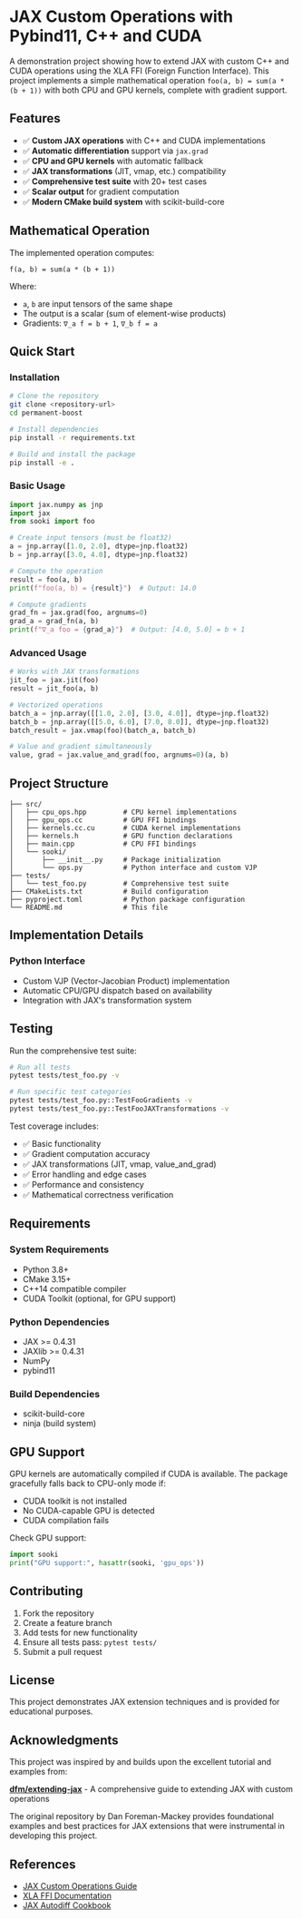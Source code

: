 # JAX Custom Operations with Pybind11, C++ and CUDA

A demonstration project showing how to extend JAX with custom C++ and CUDA operations using the XLA FFI (Foreign Function Interface). This project implements a simple mathematical operation `foo(a, b) = sum(a * (b + 1))` with both CPU and GPU kernels, complete with gradient support.

## Features

- ✅ **Custom JAX operations** with C++ and CUDA implementations
- ✅ **Automatic differentiation** support via `jax.grad`
- ✅ **CPU and GPU kernels** with automatic fallback
- ✅ **JAX transformations** (JIT, vmap, etc.) compatibility
- ✅ **Comprehensive test suite** with 20+ test cases
- ✅ **Scalar output** for gradient computation
- ✅ **Modern CMake build system** with scikit-build-core

## Mathematical Operation

The implemented operation computes:

```
f(a, b) = sum(a * (b + 1))
```

Where:

- `a`, `b` are input tensors of the same shape
- The output is a scalar (sum of element-wise products)
- Gradients: `∇_a f = b + 1`, `∇_b f = a`

## Quick Start

### Installation

```bash
# Clone the repository
git clone <repository-url>
cd permanent-boost

# Install dependencies
pip install -r requirements.txt

# Build and install the package
pip install -e .
```

### Basic Usage

```python
import jax.numpy as jnp
import jax
from sooki import foo

# Create input tensors (must be float32)
a = jnp.array([1.0, 2.0], dtype=jnp.float32)
b = jnp.array([3.0, 4.0], dtype=jnp.float32)

# Compute the operation
result = foo(a, b)
print(f"foo(a, b) = {result}")  # Output: 14.0

# Compute gradients
grad_fn = jax.grad(foo, argnums=0)
grad_a = grad_fn(a, b)
print(f"∇_a foo = {grad_a}")  # Output: [4.0, 5.0] = b + 1
```

### Advanced Usage

```python
# Works with JAX transformations
jit_foo = jax.jit(foo)
result = jit_foo(a, b)

# Vectorized operations
batch_a = jnp.array([[1.0, 2.0], [3.0, 4.0]], dtype=jnp.float32)
batch_b = jnp.array([[5.0, 6.0], [7.0, 8.0]], dtype=jnp.float32)
batch_result = jax.vmap(foo)(batch_a, batch_b)

# Value and gradient simultaneously
value, grad = jax.value_and_grad(foo, argnums=0)(a, b)
```

## Project Structure

```
├── src/
│   ├── cpu_ops.hpp         # CPU kernel implementations
│   ├── gpu_ops.cc          # GPU FFI bindings
│   ├── kernels.cc.cu       # CUDA kernel implementations
│   ├── kernels.h           # GPU function declarations
│   ├── main.cpp            # CPU FFI bindings
│   └── sooki/
│       ├── __init__.py     # Package initialization
│       └── ops.py          # Python interface and custom VJP
├── tests/
│   └── test_foo.py         # Comprehensive test suite
├── CMakeLists.txt          # Build configuration
├── pyproject.toml          # Python package configuration
└── README.md               # This file
```

## Implementation Details

### Python Interface

- Custom VJP (Vector-Jacobian Product) implementation
- Automatic CPU/GPU dispatch based on availability
- Integration with JAX's transformation system

## Testing

Run the comprehensive test suite:

```bash
# Run all tests
pytest tests/test_foo.py -v

# Run specific test categories
pytest tests/test_foo.py::TestFooGradients -v
pytest tests/test_foo.py::TestFooJAXTransformations -v
```

Test coverage includes:

- ✅ Basic functionality
- ✅ Gradient computation accuracy
- ✅ JAX transformations (JIT, vmap, value_and_grad)
- ✅ Error handling and edge cases
- ✅ Performance and consistency
- ✅ Mathematical correctness verification

## Requirements

### System Requirements

- Python 3.8+
- CMake 3.15+
- C++14 compatible compiler
- CUDA Toolkit (optional, for GPU support)

### Python Dependencies

- JAX >= 0.4.31
- JAXlib >= 0.4.31
- NumPy
- pybind11

### Build Dependencies

- scikit-build-core
- ninja (build system)

## GPU Support

GPU kernels are automatically compiled if CUDA is available. The package gracefully falls back to CPU-only mode if:

- CUDA toolkit is not installed
- No CUDA-capable GPU is detected
- CUDA compilation fails

Check GPU support:

```python
import sooki
print("GPU support:", hasattr(sooki, 'gpu_ops'))
```

## Contributing

1. Fork the repository
2. Create a feature branch
3. Add tests for new functionality
4. Ensure all tests pass: `pytest tests/`
5. Submit a pull request

## License

This project demonstrates JAX extension techniques and is provided for educational purposes.

## Acknowledgments

This project was inspired by and builds upon the excellent tutorial and examples from:

**[dfm/extending-jax](https://github.com/dfm/extending-jax)** - A comprehensive guide to extending JAX with custom operations

The original repository by Dan Foreman-Mackey provides foundational examples and best practices for JAX extensions that were instrumental in developing this project.

## References

- [JAX Custom Operations Guide](https://jax.readthedocs.io/en/latest/Custom_Operation_for_GPUs.html)
- [XLA FFI Documentation](https://github.com/google/jax/tree/main/jaxlib/xla_extension)
- [JAX Autodiff Cookbook](https://jax.readthedocs.io/en/latest/notebooks/autodiff_cookbook.html)
